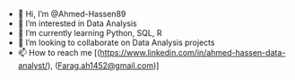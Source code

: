 - 👋 Hi, I’m @Ahmed-Hassen89
- 👀 I’m interested in Data Analysis
- 🌱 I’m currently learning Python, SQL, R
- 💞️ I’m looking to collaborate on Data Analysis projects
- 📫 How to reach me [(https://www.linkedin.com/in/ahmed-hassen-data-analyst/), (Farag.ah1452@gmail.com)]

<!---
Ahmed-Hassen89/Ahmed-Hassen89 is a ✨ special ✨ repository because its `README.md` (this file) appears on your GitHub profile.
You can click the Preview link to take a look at your changes.
--->
